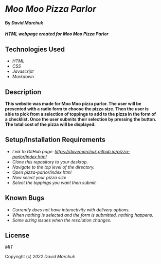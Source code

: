 # _Moo Moo Pizza Parlor_

#### By _**David Marchuk**_

#### _HTML webpage created for Moo Moo Pizza Parlor_

## Technologies Used

* _HTML_
* _CSS_
* _Javascript_
* _Markdown_

## Description
__This website was made for Moo Moo pizza parlor. The user will be presented with a radio form to choose the pizza size. Then the user is able to pick from a selection of toppings to add to the pizza in the form of a checklist. Once the user submits their selection by pressing the button. The total cost of the pizza will be displayed.__ 

## Setup/Installation Requirements
* _Link to GitHub page: https://davemarchuk.github.io/pizza-parlor/index.html_
* _Clone this repository to your desktop._
* _Navigate to the top level of the directory._
* _Open pizza-parlor/index.html_
* _Now select your pizza size_
* _Select the toppings you want then submit._

## Known Bugs
* _Currently does not have interactivity with delivery options._
* _When nothing is selected and the form is submitted, nothing happens._
* _Some sizing issues when the resolution changes._

## License

_MIT_

Copyright (c) _2022_ _David Marchuk_

